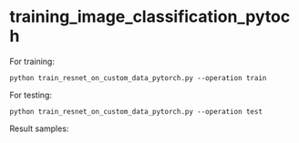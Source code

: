 # training_image_classification_pytoch

For training:

``` python train_resnet_on_custom_data_pytorch.py --operation train ```


For testing:

```python train_resnet_on_custom_data_pytorch.py --operation test ```


Result samples:

[](results.png)
